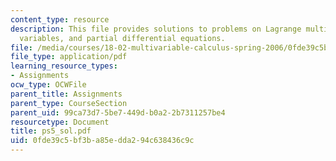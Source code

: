 ```yaml
---
content_type: resource
description: This file provides solutions to problems on Lagrange multipliers, nonindependent
  variables, and partial differential equations.
file: /media/courses/18-02-multivariable-calculus-spring-2006/0fde39c5bf3ba85edda294c638436c9c_ps5_sol.pdf
file_type: application/pdf
learning_resource_types:
- Assignments
ocw_type: OCWFile
parent_title: Assignments
parent_type: CourseSection
parent_uid: 99ca73d7-5be7-449d-b0a2-2b7311257be4
resourcetype: Document
title: ps5_sol.pdf
uid: 0fde39c5-bf3b-a85e-dda2-94c638436c9c
---
```

